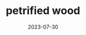 ---
title: "petrified wood"
date: 2023-07-30
hashtag: petrified-wood
type: rock
related:
  - wood
---